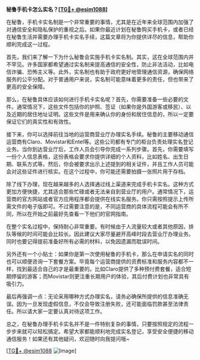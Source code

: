 **秘鲁手机卡怎么实名？[[TG💪+ @esim1088](https://t.me/s/esim1088)]**

在秘鲁，手机卡实名制是一个非常重要的事情，尤其是在近年来全球范围内加强了对通信安全和隐私保护的重视之后。如果你最近计划在秘鲁购买手机卡，或者已经在秘鲁生活并需要办理手机卡实名手续，这篇文章将为你提供详尽的信息，帮助你顺利完成这一过程。

首先，我们来了解一下为什么秘鲁会实施手机卡实名制。其实，这在全球范围内并不罕见。许多国家都希望通过实名制来提高通信的安全性，防止非法活动，比如电信诈骗、恐怖主义等。此外，实名制也有助于政府更好地管理通信资源，确保网络服务的公平分配。对于普通用户来说，实名制可能意味着更多的责任，但也带来了更高的安全保障。

那么，在秘鲁具体应该如何进行手机卡实名呢？首先，你需要准备一些必要的文件。通常情况下，这些文件包括你的护照、签证（如果你是外国游客或移民）、以及近期的居住地址证明。这些文件是用来确认你的身份和居住信息的，所以一定要保证它们的真实性和有效性。

接下来，你可以选择前往当地的运营商营业厅办理实名手续。秘鲁的主要移动通信运营商有Claro、Movistar和Entel等。这些公司都有专门的柜台负责处理实名登记业务。当你到达营业厅后，工作人员会引导你完成一系列步骤。首先，你需要填写一份个人信息表格，这份表格会要求你提供详细的个人资料，比如姓名、出生日期、联系方式等。然后，你会被要求出示上述提到的相关证件，并且工作人员可能会对这些证件进行核实。在这个过程中，你可能还需要拍摄一张照片用于存档。

除了线下办理，现在越来越多的人选择通过线上渠道来完成手机卡实名。这种方式更加方便快捷，尤其适合那些忙碌或者无法亲自到营业厅的用户。通常情况下，运营商的官方网站或者官方应用程序都会提供在线实名服务。你只需按照提示上传所需文件的电子版即可。不过需要注意的是，不同运营商的具体流程可能会有所不同，所以在开始之前最好先查看一下他们的官网指南。

在整个实名过程中，保持耐心非常重要。有时候由于人流量较大或者其他原因，排队等候的时间可能会比较长。因此建议大家尽量避开高峰时段去营业厅办理业务。同时也要记得提前准备好所有必需的材料，以免因遗漏而耽误时间。

另外还有一个小贴士：如果你是第一次使用秘鲁的手机卡，那么在申请实名的同时也可以顺便咨询一下套餐方案。毕竟每个运营商提供的资费标准和服务内容都不一样，找到最适合自己的才是最重要的。比如Claro提供了多种预付费套餐，适合短期停留的游客；而Movistar则更注重长期用户的体验，其后付费计划也非常具有吸引力。

最后再强调一点：无论采用哪种方式办理实名，请务必确保所提供的信息准确无误。因为一旦发现虚假信息，不仅会导致注册失败，还可能面临罚款甚至法律责任。所以请大家一定要认真对待这项工作。

总之，在秘鲁办理手机卡实名并不是一件特别复杂的事情，只要按照规定的流程一步步来就可以轻松搞定。希望大家都能顺利地完成实名登记，享受安全便捷的移动通信服务！如果还有其他疑问，欢迎随时向我提问哦~

[[TG💪+ @esim1088](https://t.me/s/esim1088) ![Image](https://i.postimg.cc/4NQfJmqS/Snipaste-2025-05-13-00-14-12.png)]